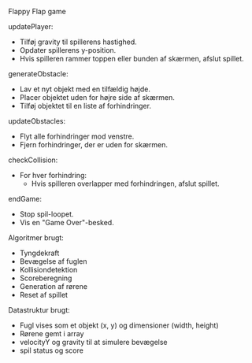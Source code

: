 Flappy Flap game

updatePlayer:

- Tilføj gravity til spillerens hastighed.
- Opdater spillerens y-position.
- Hvis spilleren rammer toppen eller bunden af skærmen, afslut spillet.

generateObstacle:

- Lav et nyt objekt med en tilfældig højde.
- Placer objektet uden for højre side af skærmen.
- Tilføj objektet til en liste af forhindringer.

updateObstacles:

- Flyt alle forhindringer mod venstre.
- Fjern forhindringer, der er uden for skærmen.

checkCollision:

- For hver forhindring:
  - Hvis spilleren overlapper med forhindringen, afslut spillet.

endGame:

- Stop spil-loopet.
- Vis en "Game Over"-besked.

Algoritmer brugt:

- Tyngdekraft
- Bevægelse af fuglen
- Kollisiondetektion
- Scoreberegning
- Generation af rørene
- Reset af spillet

Datastruktur brugt:

- Fugl vises som et objekt (x, y) og dimensioner (width, height)
- Rørene gemt i array
- velocityY og gravity til at simulere bevægelse
- spil status og score
